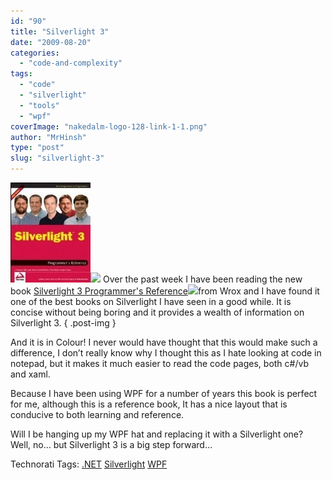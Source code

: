 ```yaml
---
id: "90"
title: "Silverlight 3"
date: "2009-08-20"
categories: 
  - "code-and-complexity"
tags: 
  - "code"
  - "silverlight"
  - "tools"
  - "wpf"
coverImage: "nakedalm-logo-128-link-1-1.png"
author: "MrHinsh"
type: "post"
slug: "silverlight-3"
---
```


[![](images/Silverlight3_CB9C-Silverlight3Wrox_-2-2.jpg)](http://www.amazon.co.uk/gp/product/0470385405?ie=UTF8&tag=dyslexicdev-21&linkCode=as2&camp=1634&creative=19450&creativeASIN=0470385405)![](http://www.assoc-amazon.co.uk/e/ir?t=marthinssblog-21&l=as2&o=2&a=0470385405) Over the past week I have been reading the new book [Silverlight 3 Programmer's Reference](http://www.amazon.co.uk/gp/product/0470385405?ie=UTF8&tag=dyslexicdev-21&linkCode=as2&camp=1634&creative=19450&creativeASIN=0470385405)![](http://www.assoc-amazon.co.uk/e/ir?t=dyslexicdev-21&l=as2&o=2&a=0470385405)from Wrox and I have found it one of the best books on Silverlight I have seen in a good while. It is concise without being boring and it provides a wealth of information on Silverlight 3.
{ .post-img }

And it is in Colour! I never would have thought that this would make such a difference, I don’t really know why I thought this as I hate looking at code in notepad, but it makes it much easier to read the code pages, both c#/vb and xaml.

Because I have been using WPF for a number of years this book is perfect for me, although this is a reference book, It has a nice layout that is conducive to both learning and reference.

Will I be hanging up my WPF hat and replacing it with a Silverlight one? Well, no… but Silverlight 3 is a big step forward…

Technorati Tags: [.NET](http://technorati.com/tags/.NET) [Silverlight](http://technorati.com/tags/Silverlight) [WPF](http://technorati.com/tags/WPF)



